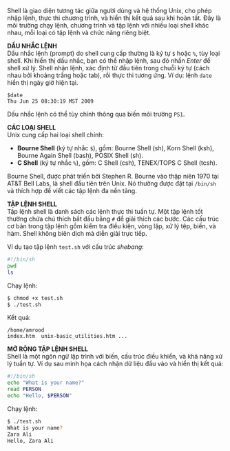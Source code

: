 Shell là giao diện tương tác giữa người dùng và hệ thống Unix, cho phép nhập lệnh, thực thi chương trình, và hiển thị kết quả sau khi hoàn tất. Đây là môi trường chạy lệnh, chương trình và tập lệnh với nhiều loại shell khác nhau, mỗi loại có tập lệnh và chức năng riêng biệt.

**DẤU NHẮC LỆNH**  
Dấu nhắc lệnh (prompt) do shell cung cấp thường là ký tự `$` hoặc `%`, tùy loại shell. Khi hiển thị dấu nhắc, bạn có thể nhập lệnh, sau đó nhấn *Enter* để shell xử lý. Shell nhận lệnh, xác định từ đầu tiên trong chuỗi ký tự (cách nhau bởi khoảng trắng hoặc tab), rồi thực thi tương ứng. Ví dụ: lệnh `date` hiển thị ngày giờ hiện tại.  

```
$date  
Thu Jun 25 08:30:19 MST 2009  
```

Dấu nhắc lệnh có thể tùy chỉnh thông qua biến môi trường `PS1`.

**CÁC LOẠI SHELL**  
Unix cung cấp hai loại shell chính:  
- **Bourne Shell** (ký tự nhắc `$`), gồm: Bourne Shell (sh), Korn Shell (ksh), Bourne Again Shell (bash), POSIX Shell (sh).  
- **C Shell** (ký tự nhắc `%`), gồm: C Shell (csh), TENEX/TOPS C Shell (tcsh).  

Bourne Shell, được phát triển bởi Stephen R. Bourne vào thập niên 1970 tại AT&T Bell Labs, là shell đầu tiên trên Unix. Nó thường được đặt tại `/bin/sh` và thích hợp để viết các tập lệnh đa nền tảng.

**TẬP LỆNH SHELL**  
Tập lệnh shell là danh sách các lệnh thực thi tuần tự. Một tập lệnh tốt thường chứa chú thích bắt đầu bằng `#` để giải thích các bước. Các cấu trúc cơ bản trong tập lệnh gồm kiểm tra điều kiện, vòng lặp, xử lý tệp, biến, và hàm. Shell không biên dịch mà diễn giải trực tiếp.

Ví dụ tạo tập lệnh `test.sh` với cấu trúc *shebang*:  

```bash
#!/bin/sh  
pwd  
ls  
```

Chạy lệnh:  
```bash
$ chmod +x test.sh  
$ ./test.sh  
```

Kết quả:  
```
/home/amrood  
index.htm  unix-basic_utilities.htm ...  
```

**MỞ RỘNG TẬP LỆNH SHELL**  
Shell là một ngôn ngữ lập trình với biến, cấu trúc điều khiển, và khả năng xử lý tuần tự. Ví dụ sau minh họa cách nhận dữ liệu đầu vào và hiển thị kết quả:  

```bash
#!/bin/sh  
echo "What is your name?"  
read PERSON  
echo "Hello, $PERSON"  
```

Chạy lệnh:  
```bash
$ ./test.sh  
What is your name?  
Zara Ali  
Hello, Zara Ali  
```
